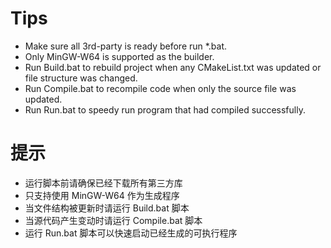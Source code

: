 # Tips
- Make sure all 3rd-party is ready before run *.bat.
- Only MinGW-W64 is supported as the builder.
- Run Build.bat to rebuild project when any CMakeList.txt was updated or file structure was changed.
- Run Compile.bat to recompile code when only the source file was updated.
- Run Run.bat to speedy run program that had compiled successfully.

# 提示
- 运行脚本前请确保已经下载所有第三方库
- 只支持使用 MinGW-W64 作为生成程序
- 当文件结构被更新时请运行 Build.bat 脚本
- 当源代码产生变动时请运行 Compile.bat 脚本
- 运行 Run.bat 脚本可以快速启动已经生成的可执行程序
